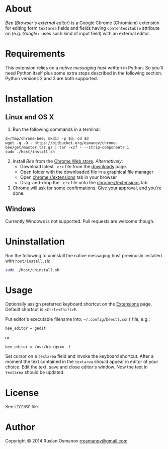 # About

*Bee* (_Browser's external editor_) is a Google Chrome (Chromium) extension for
editing form `textarea` fields and fields having `contenteditable` attribute
on (e.g. *Google+* uses such kind of input field) with an external editor.

# Requirements

This extension relies on a _native messaging host_ written in Python. So
you'll need Python itself plus some extra steps described in the following
section. Python versions 2 and 3 are both supported.

# Installation

## Linux and OS X

1. Run the following commands in a terminal:
~~~~
d=/tmp/chrome-bee; mkdir -p $d; cd $d
wget -q -O - https://bitbucket.org/osmanov/chrome-bee/get/master.tar.gz | tar -xzf - --strip-components 1
sudo ./host/install.sh
~~~~

2. Install _Bee_ from the [Chrome Web store](https://chrome.google.com/webstore/detail/moakhilhbeednkjahjmomncgigcoemoi).
	*Alternatively*:
	- Download latest `.crx` file from the [downloads](https://bitbucket.org/osmanov/chrome-bee/downloads) page.
	- Open folder with the downloaded file in a graphical file manager
	- Open <chrome://extensions> tab in your browser
	- Drag-and-drop the `.crx` file onto the <chrome://extensions> tab
3. Chrome will ask for some confirmations. Give your approval, and you're done.

## Windows

Currently Windows is not supported. Pull requests are welcome though.

# Uninstallation

Run the following to uninstall the native messaging host previously installed
with `host/install.sh`:

```bash
sudo ./host/uninstall.sh
```

# Usage

Optionally assign preferred keyboard shortcut on the
[Extensions](chrome://extensions/) page. Default shortcut is `<Ctrl><Shift>E`.

Put editor's executable filename into: `~/.config/beectl.conf` file, e.g.:

```
bee_editor = gedit
```
or
```
bee_editor = /usr/bin/gvim -f
```

Set cursor on a `textarea` field and invoke the keyboard shortcut. After a
moment the text contained in the `textarea` should appear in editor of your
choice. Edit the text, save and close editor's window. Now the text in
`textarea` should be updated.

# License

See `LICENSE` file.

# Author

Copyright © 2014 Ruslan Osmanov <rrosmanov@gmail.com>
